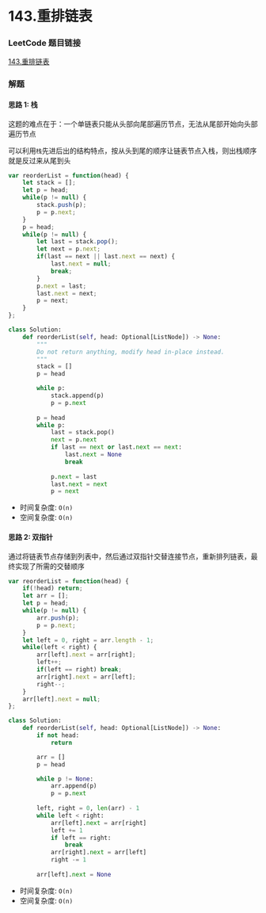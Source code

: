 # 143.重排链表

### LeetCode 题目链接

[143.重排链表](https://leetcode.cn/problems/reorder-list/)

### 解题

#### 思路 1: 栈

这题的难点在于：一个单链表只能从头部向尾部遍历节点，无法从尾部开始向头部遍历节点

可以利用`栈`先进后出的结构特点，按从头到尾的顺序让链表节点入栈，则出栈顺序就是反过来从尾到头

```js
var reorderList = function(head) {
    let stack = [];
    let p = head;
    while(p != null) {
        stack.push(p);
        p = p.next;
    }
    p = head;
    while(p != null) {
        let last = stack.pop();
        let next = p.next;
        if(last == next || last.next == next) {
            last.next = null;
            break;
        }
        p.next = last;
        last.next = next;
        p = next;
    }
};
```
```python
class Solution:
    def reorderList(self, head: Optional[ListNode]) -> None:
        """
        Do not return anything, modify head in-place instead.
        """
        stack = []
        p = head

        while p:
            stack.append(p)
            p = p.next
        
        p = head
        while p:
            last = stack.pop()
            next = p.next
            if last == next or last.next == next:
                last.next = None
                break
            
            p.next = last
            last.next = next
            p = next
```
- 时间复杂度: `O(n)`
- 空间复杂度: `O(n)`

#### 思路 2: 双指针

通过将链表节点存储到列表中，然后通过双指针交替连接节点，重新排列链表，最终实现了所需的交替顺序

```js
var reorderList = function(head) {
    if(!head) return;
    let arr = [];
    let p = head;
    while(p != null) {
        arr.push(p);
        p = p.next;
    }
    let left = 0, right = arr.length - 1;
    while(left < right) {
        arr[left].next = arr[right];
        left++;
        if(left == right) break;
        arr[right].next = arr[left];
        right--;
    }
    arr[left].next = null;
};
```
```python
class Solution:
    def reorderList(self, head: Optional[ListNode]) -> None:
        if not head:
            return 

        arr = []
        p = head

        while p != None:
            arr.append(p)
            p = p.next
        
        left, right = 0, len(arr) - 1
        while left < right:
            arr[left].next = arr[right]
            left += 1
            if left == right:
                break
            arr[right].next = arr[left]
            right -= 1
        
        arr[left].next = None
```
- 时间复杂度: `O(n)`
- 空间复杂度: `O(n)`